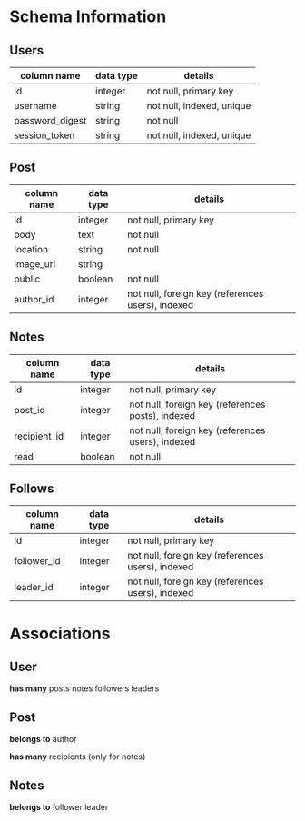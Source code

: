 # Schema Information

## Users
column name     | data type | details
----------------|-----------|-----------------------
id              | integer   | not null, primary key
username        | string    | not null, indexed, unique
password_digest | string    | not null
session_token   | string    | not null, indexed, unique

## Post
column name | data type     | details
------------|---------------|-----------------------
id          | integer       | not null, primary key
body        | text          | not null
location    | string        | not null
image_url   | string        |
public      | boolean       | not null
author_id   | integer       | not null, foreign key (references users), indexed

## Notes
column name  | data type | details
------------ |-----------|-----------------------
id           | integer   | not null, primary key
post_id      | integer   | not null, foreign key (references posts), indexed
recipient_id | integer   | not null, foreign key (references users), indexed
read         | boolean   | not null

## Follows
column name | data type | details
------------|-----------|-----------------------
id          | integer   | not null, primary key
follower_id | integer   | not null, foreign key (references users), indexed
leader_id   | integer   | not null, foreign key (references users), indexed

# Associations

## User
__has many__
posts
notes
followers
leaders

## Post
__belongs to__
author

__has many__
recipients (only for notes)

## Notes
__belongs to__
follower
leader
